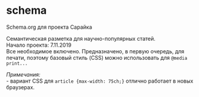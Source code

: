 # schema
Schema.org для проекта Сарайка

Семантическая разметка для научно-популярных статей.<br />Начало проекта: 7.11.2019<br />Все необходимое включено. Предназначено, в первую очередь, для печати, поэтому базовый стиль (CSS) можно использовать для <code>@media print...</code>

<p><em>Примечания:</em><br /> 
  - вариант CSS для <code>article {max-width: 75ch;}</code> отлично работает в новых браузерах.<br />
</p>
